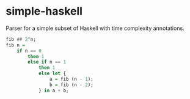 # simple-haskell

Parser for a simple subset of Haskell with time complexity annotations.

```haskell
fib ## 2^n;
fib n =
    if n == 0
        then 1
        else if n == 1
            then 1
            else let {
                a = fib (n - 1);
                b = fib (n - 2);
            } in a + b;
```
